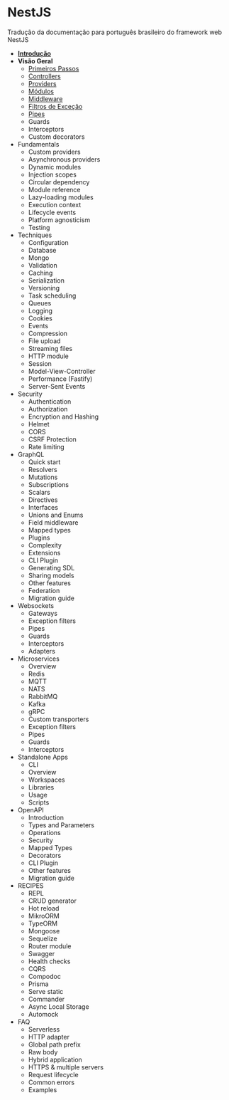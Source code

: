 # NestJS 

Tradução da documentação para português brasileiro do framework web NestJS

+ **[Introdução](/introduction.md)**
+ **Visão Geral**
  + [Primeiros Passos](/overview/first-steps.md)
  + [Controllers](/overview/controllers.md)
  + [Providers](/overview/providers.md)
  + [Módulos](/overview/modules.md)
  + [Middleware](/overview/middleware.md)
  + [Filtros de Exceção](/overview/exception-filters.md)
  + [Pipes](/overview/pipes.md)
  + Guards
  + Interceptors
  + Custom decorators
+ Fundamentals
  + Custom providers
  + Asynchronous providers
  + Dynamic modules
  + Injection scopes
  + Circular dependency
  + Module reference
  + Lazy-loading modules
  + Execution context
  + Lifecycle events
  + Platform agnosticism
  + Testing
+ Techniques
  + Configuration
  + Database
  + Mongo
  + Validation
  + Caching
  + Serialization
  + Versioning
  + Task scheduling
  + Queues
  + Logging
  + Cookies
  + Events
  + Compression
  + File upload
  + Streaming files
  + HTTP module
  + Session
  + Model-View-Controller
  + Performance (Fastify)
  + Server-Sent Events
+ Security
  + Authentication
  + Authorization
  + Encryption and Hashing
  + Helmet
  + CORS
  + CSRF Protection
  + Rate limiting
+ GraphQL
  + Quick start
  + Resolvers
  + Mutations
  + Subscriptions
  + Scalars
  + Directives
  + Interfaces
  + Unions and Enums
  + Field middleware
  + Mapped types
  + Plugins
  + Complexity
  + Extensions
  + CLI Plugin
  + Generating SDL
  + Sharing models
  + Other features
  + Federation
  + Migration guide
+ Websockets
  + Gateways
  + Exception filters
  + Pipes
  + Guards
  + Interceptors
  + Adapters
+ Microservices
  + Overview
  + Redis
  + MQTT
  + NATS
  + RabbitMQ
  + Kafka
  + gRPC
  + Custom transporters
  + Exception filters
  + Pipes
  + Guards
  + Interceptors
+ Standalone Apps
  + CLI
  + Overview
  + Workspaces
  + Libraries
  + Usage
  + Scripts
+ OpenAPI
  + Introduction
  + Types and Parameters
  + Operations
  + Security
  + Mapped Types
  + Decorators
  + CLI Plugin
  + Other features
  + Migration guide
+ RECIPES
  + REPL
  + CRUD generator
  + Hot reload
  + MikroORM
  + TypeORM
  + Mongoose
  + Sequelize
  + Router module
  + Swagger
  + Health checks
  + CQRS
  + Compodoc
  + Prisma
  + Serve static
  + Commander
  + Async Local Storage
  + Automock
+ FAQ
  + Serverless
  + HTTP adapter
  + Global path prefix
  + Raw body
  + Hybrid application
  + HTTPS & multiple servers
  + Request lifecycle
  + Common errors
  + Examples
